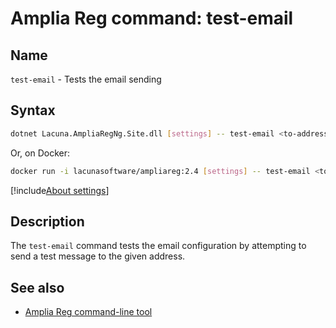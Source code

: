 ﻿# Amplia Reg command: **test-email**

## Name

`test-email` - Tests the email sending

## Syntax

```sh
dotnet Lacuna.AmpliaRegNg.Site.dll [settings] -- test-email <to-address>
```

Or, on Docker:

```sh
docker run -i lacunasoftware/ampliareg:2.4 [settings] -- test-email <to-address>
```

[!include[About settings](includes/about-settings.md)]

## Description

The `test-email` command tests the email configuration by attempting to send a test message to the given address.

## See also

* [Amplia Reg command-line tool](index.md)
